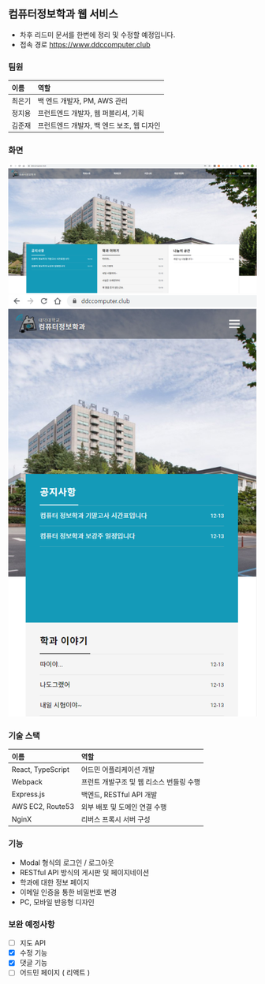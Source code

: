 ## 컴퓨터정보학과 웹 서비스 
* 차후 리드미 문서를 한번에 정리 및 수정할 예정입니다.
* 접속 경로
https://www.ddccomputer.club

### 팀원
|이름|역할|
|:---|:---|
|최은기|백 엔드 개발자, PM, AWS 관리|
|정지용|프런트엔드 개발자, 웹 퍼블리셔, 기획|
|김준재|프런트엔드 개발자, 백 엔드 보조, 웹 디자인|

### 화면
![PC](img/PC.png)
![Mobile](img/Mobile.png)

### 기술 스택
|이름|역할|
|:---|:---|
|React, TypeScript| 어드민 어플리케이션 개발 |
|Webpack|프런트 개발구조 및 웹 리소스 번들링 수행|
|Express.js|백엔드, RESTful API 개발|
|AWS EC2, Route53|외부 배포 및 도메인 연결 수행|
|NginX|리버스 프록시 서버 구성|

### 기능 
* Modal 형식의 로그인 / 로그아웃
* RESTful API 방식의 게시판 및 페이지네이션
* 학과에 대한 정보 페이지
* 이메일 인증을 통한 비밀번호 변경
* PC, 모바일 반응형 디자인

### 보완 예정사항
- [ ] 지도 API
- [x] 수정 기능
- [x] 댓글 기능
- [ ] 어드민 페이지 ( 리액트 )
